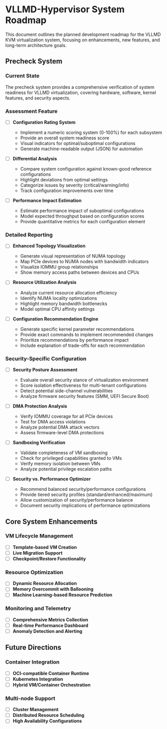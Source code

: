 # VLLMD-Hypervisor System Roadmap

This document outlines the planned development roadmap for the VLLMD KVM virtualization system,
focusing on enhancements, new features, and long-term architecture goals.

## Precheck System

### Current State

The precheck system provides a comprehensive verification of system readiness for VLLMD
virtualization, covering hardware, software, kernel features, and security aspects.

### Assessment Feature

- [ ] **Configuration Rating System**

    - Implement a numeric scoring system (0-100%) for each subsystem
    - Provide an overall system readiness score
    - Visual indicators for optimal/suboptimal configurations
    - Generate machine-readable output (JSON) for automation

- [ ] **Differential Analysis**

    - Compare system configuration against known-good reference configurations
    - Highlight deviations from optimal settings
    - Categorize issues by severity (critical/warning/info)
    - Track configuration improvements over time

- [ ] **Performance Impact Estimation**
    - Estimate performance impact of suboptimal configurations
    - Model expected throughput based on configuration scores
    - Provide quantitative metrics for each configuration element

### Detailed Reporting

- [ ] **Enhanced Topology Visualization**

    - Generate visual representation of NUMA topology
    - Map PCIe devices to NUMA nodes with bandwidth indicators
    - Visualize IOMMU group relationships
    - Show memory access paths between devices and CPUs

- [ ] **Resource Utilization Analysis**

    - Analyze current resource allocation efficiency
    - Identify NUMA locality optimizations
    - Highlight memory bandwidth bottlenecks
    - Model optimal CPU affinity settings

- [ ] **Configuration Recommendation Engine**
    - Generate specific kernel parameter recommendations
    - Provide exact commands to implement recommended changes
    - Prioritize recommendations by performance impact
    - Include explanation of trade-offs for each recommendation

### Security-Specific Configuration

- [ ] **Security Posture Assessment**

    - Evaluate overall security stance of virtualization environment
    - Score isolation effectiveness for multi-tenant configurations
    - Detect potential side-channel vulnerabilities
    - Analyze firmware security features (SMM, UEFI Secure Boot)

- [ ] **DMA Protection Analysis**

    - Verify IOMMU coverage for all PCIe devices
    - Test for DMA access violations
    - Analyze potential DMA attack vectors
    - Assess firmware-level DMA protections

- [ ] **Sandboxing Verification**

    - Validate completeness of VM sandboxing
    - Check for privileged capabilities granted to VMs
    - Verify memory isolation between VMs
    - Analyze potential privilege escalation paths

- [ ] **Security vs. Performance Optimizer**
    - Recommend balanced security/performance configurations
    - Provide tiered security profiles (standard/enhanced/maximum)
    - Allow customization of security/performance balance
    - Document security implications of performance optimizations

## Core System Enhancements

### VM Lifecycle Management

- [ ] **Template-based VM Creation**
- [ ] **Live Migration Support**
- [ ] **Checkpoint/Restore Functionality**

### Resource Optimization

- [ ] **Dynamic Resource Allocation**
- [ ] **Memory Overcommit with Ballooning**
- [ ] **Machine Learning-based Resource Prediction**

### Monitoring and Telemetry

- [ ] **Comprehensive Metrics Collection**
- [ ] **Real-time Performance Dashboard**
- [ ] **Anomaly Detection and Alerting**

## Future Directions

### Container Integration

- [ ] **OCI-compatible Container Runtime**
- [ ] **Kubernetes Integration**
- [ ] **Hybrid VM/Container Orchestration**

### Multi-node Support

- [ ] **Cluster Management**
- [ ] **Distributed Resource Scheduling**
- [ ] **High Availability Configurations**
